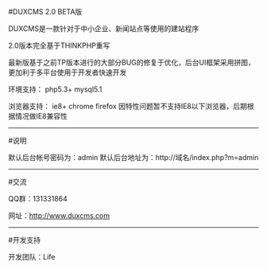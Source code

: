 #DUXCMS 2.0 BETA版

DUXCMS是一款针对于中小企业、新闻站点等使用的建站程序

2.0版本完全基于THINKPHP重写

最新版基于之前TP版本进行的大部分BUG的修复于优化，后台UI框架采用拼图，更加利于多平台使用于开发者快速开发

环境支持：
php5.3+
mysql5.1

浏览器支持：
ie8+ chrome firefox 
因特性问题暂不支持IE8以下浏览器，后期根据情况做IE8兼容性

----

#说明

默认后台帐号密码为：admin
默认后台地址为：http://域名/index.php?m=admin

----

#交流

QQ群：131331864
 	
网址：http://www.duxcms.com

----

#开发支持

开发团队：Life